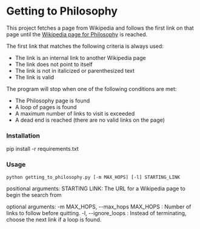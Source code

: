 # Getting to Philosophy

This project fetches a page from Wikipedia and follows the first link on that page until the [Wikipedia page for Philosophy](https://en.wikipedia.org/wiki/Philosophy) is reached.

The first link that matches the following criteria is always used:
* The link is an internal link to another Wikipedia page
* The link does not point to itself
* The link is not in italicized or parenthesized text
* The link is valid

The program will stop when one of the following conditions are met:
* The Philosophy page is found
* A loop of pages is found
* A maximum number of links to visit is exceeded
* A dead end is reached (there are no valid links on the page)

### Installation
pip install -r requirements.txt

### Usage
`python getting_to_philosophy.py [-m MAX_HOPS] [-l] STARTING_LINK`

positional arguments:
STARTING LINK: The URL for a Wikipedia page to begin the search from

optional arguments:
-m MAX_HOPS, --max_hops MAX_HOPS : Number of links to follow before quitting.
-l, --ignore_loops  : Instead of terminating, choose the next link if a loop is found.


